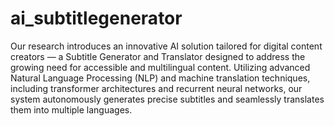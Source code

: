 # ai_subtitlegenerator
Our research introduces an innovative AI solution tailored for digital content
 creators — a Subtitle Generator and Translator designed to address the
 growing need for accessible and multilingual content. Utilizing advanced
 Natural Language Processing (NLP) and machine translation techniques,
 including transformer architectures and recurrent neural networks, our system
 autonomously generates precise subtitles and seamlessly translates them into
 multiple languages.
